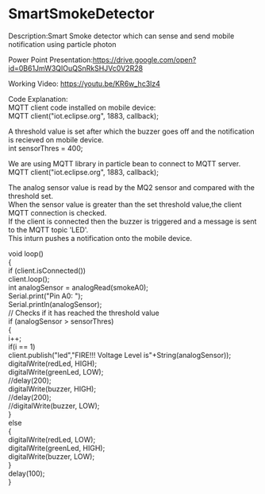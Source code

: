 # SmartSmokeDetector
Description:Smart Smoke detector which can sense and send mobile notification using particle photon

Power Point Presentation:https://drive.google.com/open?id=0B61JmW3QIOuQSnRkSHJVc0V2R28

Working Video: https://youtu.be/KR6w_hc3lz4

Code Explanation:<br />
MQTT client code installed on mobile device:<br />
MQTT client("iot.eclipse.org", 1883, callback);<br />


A threshold value is set after which the buzzer goes off and the notification is recieved on mobile device.<br />
int sensorThres = 400;<br />

We are using MQTT library in particle bean to connect to MQTT server.<br />
MQTT client("iot.eclipse.org", 1883, callback);<br />

The analog sensor value is read by the MQ2 sensor and compared with the threshold set.<br />When the sensor value is greater than the set threshold value,the client MQTT connection is checked.<br />If the client is connected then the buzzer is triggered and a message is sent to the MQTT topic 'LED'.<br />This inturn pushes a notification onto the mobile device.

void loop() <br />
{<br />
        if (client.isConnected())<br />
        client.loop();<br />
  int analogSensor = analogRead(smokeA0);<br />
  Serial.print("Pin A0: ");<br />
  Serial.println(analogSensor);<br />
  // Checks if it has reached the threshold value<br />
  if (analogSensor > sensorThres)<br />
  {<br />
      i++;<br />
      if(i == 1)<br />
       client.publish("led","FIRE!!! Voltage Level is"+String(analogSensor));<br />
    digitalWrite(redLed, HIGH);<br />
    digitalWrite(greenLed, LOW);<br />
    //delay(200);<br />
    digitalWrite(buzzer, HIGH);<br />
    //delay(200);<br />
    //digitalWrite(buzzer, LOW);<br />
  }<br />
  else<br />
  {<br />
    digitalWrite(redLed, LOW);<br />
    digitalWrite(greenLed, HIGH);<br />
    digitalWrite(buzzer, LOW);<br />
  }<br />
 delay(100);<br />
}<br />


